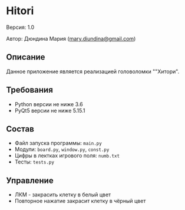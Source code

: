# Hitori

Версия: 1.0

Автор: Дюндина Мария (mary.diundina@gmail.com)

## Описание
Данное приложение является реализацией головоломки ""Хитори".

## Требования
* Python версии не ниже 3.6
* PyQt5 версии не ниже 5.15.1

## Состав
* Файл запуска программы: `main.py`
* Модули: `board.py`, `window.py`, `const.py`
* Цифры в лектках игрового поля: `numb.txt`
* Тесты: `tests.py`

## Управление
* ЛКМ - закрасить клетку в белый цвет
* Повторное нажатие закрасит клетку в чёрный цвет